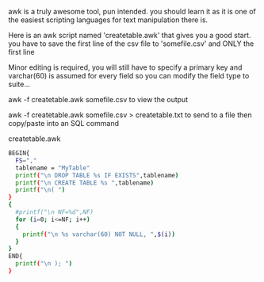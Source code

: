 awk is a truly awesome tool, pun intended. you should learn it as it is one of the easiest scripting languages for text manipulation there is.

Here is an awk script named 'createtable.awk' that gives you a good start. you have to save the first line of the csv file to 'somefile.csv' and ONLY the first line

Minor editing is required, you will still have to specify a primary key and varchar(60) is assumed for every field so you can modify the field type to suite...

awk -f createtable.awk somefile.csv to view the output

awk -f createtable.awk somefile.csv > createtable.txt to send to a file then copy/paste into an SQL command

createtable.awk 
```sh
BEGIN{
  FS=","
  tablename = "MyTable"
  printf("\n DROP TABLE %s IF EXISTS",tablename)
  printf("\n CREATE TABLE %s ",tablename)
  printf("\n( ")
}
{
  #printf("\n NF=%d",NF)
  for (i=0; i<=NF; i++)
  {
    printf("\n %s varchar(60) NOT NULL, ",$(i))
  }
}
END{
  printf("\n ); ")
}
```
